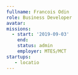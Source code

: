 ```yaml
---
fullname: Francois Odin
role: Business Developer
avatar:
missions:
  - start: '2019-09-03'
    end:
    status: admin
    employer: MTES/MCT
startups:
   - locatio
---
```

